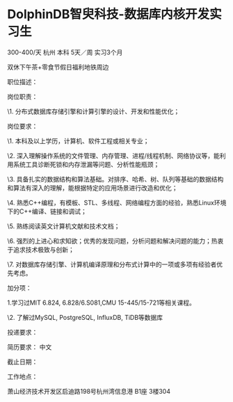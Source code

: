 # DolphinDB智臾科技-数据库内核开发实习生

300-400/天 杭州 本科 5天／周 实习3个月

双休下午茶+零食节假日福利地铁周边

职位描述：

岗位职责：

\1. 分布式数据库存储引擎和计算引擎的设计、开发和性能优化；

岗位要求：

\1. 本科及以上学历，计算机、软件工程或相关专业；

\2. 深入理解操作系统的文件管理、内存管理、进程/线程机制、网络协议等，能利用系统工具诊断死锁和内存泄漏等问题、分析性能瓶颈；

\3. 具备扎实的数据结构和算法基础。对排序、哈希、树、队列等基础的数据结构和算法有深入的理解，能根据特定的应用场景进行改造和优化；

\4. 熟悉C++编程，有模板、STL、多线程、网络编程方面的经验，熟悉Linux环境下的C++编译、链接和调试；

\5. 熟练阅读英文计算机文献和技术文档；

\6. 强烈的上进心和求知欲；优秀的发现问题，分析问题和解决问题的能力；热衷于追求技术极致与创新；

\7. 对数据库存储引擎、计算机编译原理和分布式计算中的一项或多项有经验者优先考虑。

加分项：

1.学习过MIT 6.824, 6.828/6.S081,CMU 15-445/15-721等相关课程。

\2. 了解过MySQL, PostgreSQL, InfluxDB, TiDB等数据库

投递要求：

简历要求： 中文

截止日期：

工作地点：

萧山经济技术开发区启迪路198号杭州湾信息港 B1座 3楼304
